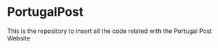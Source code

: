 # PortugalPost
This is the repository to insert all the code related with the Portugal Post Website
